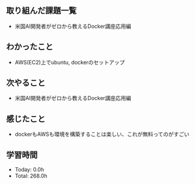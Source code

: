 ## 取り組んだ課題一覧
- 米国AI開発者がゼロから教えるDocker講座応用編
## わかったこと
- AWS(EC2)上でubuntu, dockerのセットアップ
## 次やること
- 米国AI開発者がゼロから教えるDocker講座応用編
## 感じたこと
- dockerもAWSも環境を構築することは楽しい、これが無料ってのがすごい
## 学習時間
- Today: 0.0h
- Total: 268.0h
